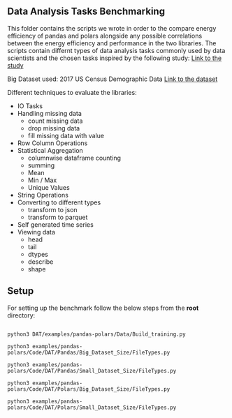 <!-- # Pandas vs Polars: A Comparison of Energy Efficiency and Performance
---  -->

## Data Analysis Tasks Benchmarking
This folder contains the scripts we wrote in order to the compare energy efficiency of pandas and polars alongside any possible correlations between the energy efficiency and performance in the two libraries. The scripts contain differnt types of data analysis tasks commonly used by data scientists and the chosen tasks inspired by the following study: [Link to the study](https://ieeexplore.ieee.org/document/10174114)

Big Dataset used: 2017 US Census Demographic Data
[Link to the dataset](https://www.kaggle.com/datasets/muonneutrino/us-census-demographic-data)

Different techniques to evaluate the libraries: 
- IO Tasks
- Handling missing data 
    - count missing data 
    - drop missing data
    - fill missing data with value
- Row Column Operations
- Statistical Aggregation
    - columnwise dataframe counting
    - summing
    - Mean
    - Min / Max
    - Unique Values
- String Operations 
- Converting to different types
    - transform to json
    - transform to parquet
- Self generated time series 
- Viewing data 
    - head
    - tail
    - dtypes
    - describe
    - shape

## Setup
For setting up the benchmark follow the below steps from the **root** directory:

```shell

python3 DAT/examples/pandas-polars/Data/Build_training.py

python3 examples/pandas-polars/Code/DAT/Pandas/Big_Dataset_Size/FileTypes.py 

python3 examples/pandas-polars/Code/DAT/Pandas/Small_Dataset_Size/FileTypes.py 

python3 examples/pandas-polars/Code/DAT/Polars/Big_Dataset_Size/FileTypes.py 

python3 examples/pandas-polars/Code/DAT/Polars/Small_Dataset_Size/FileTypes.py
